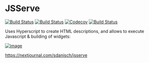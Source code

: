 # JSServe

[![Build Status](https://travis-ci.com/SimonDanisch/JSServe.jl.svg?branch=master)](https://travis-ci.com/SimonDanisch/JSServe.jl)
[![Build Status](https://ci.appveyor.com/api/projects/status/github/SimonDanisch/JSServe.jl?svg=true)](https://ci.appveyor.com/project/SimonDanisch/JSServe-jl)
[![Codecov](https://codecov.io/gh/SimonDanisch/JSServe.jl/branch/master/graph/badge.svg)](https://codecov.io/gh/SimonDanisch/JSServe.jl)
[![Build Status](https://api.cirrus-ci.com/github/SimonDanisch/JSServe.jl.svg)](https://cirrus-ci.com/github/SimonDanisch/JSServe.jl)

Uses Hyperscript to create HTML descriptions, and allows to execute Javascript & building of widgets:

[![image](https://user-images.githubusercontent.com/1010467/65244332-8af49d00-daea-11e9-8642-69e38fb5bda2.png)](https://nextjournal.com/sdanisch/jsserve)

https://nextjournal.com/sdanisch/jsserve
